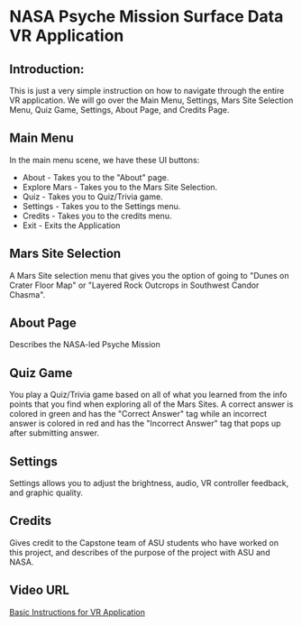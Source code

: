 # NASA Psyche Mission Surface Data VR Application

## Introduction:
This is just a very simple instruction on how to navigate through the entire VR application. We will go over the Main Menu, Settings, Mars Site Selection Menu, Quiz Game, Settings, About Page, and Credits Page.

## Main Menu 
In the main menu scene, we have these UI buttons:
- About - Takes you to the "About" page.
- Explore Mars - Takes you to the Mars Site Selection.
- Quiz - Takes you to Quiz/Trivia game.
- Settings - Takes you to the Settings menu.
- Credits - Takes you to the credits menu.
- Exit - Exits the Application

## Mars Site Selection
A Mars Site selection menu that gives you the option of going to "Dunes on Crater Floor Map" or "Layered Rock Outcrops in Southwest Candor Chasma".
## About Page
Describes the NASA-led Psyche Mission
## Quiz Game
You play a Quiz/Trivia game based on all of what you learned from the info points that you find when exploring all of the Mars Sites. A correct answer is colored in green and has the "Correct Answer" tag while an incorrect answer is colored in red and has the "Incorrect Answer" tag that pops up after submitting answer.
## Settings
Settings allows you to adjust the brightness, audio, VR controller feedback, and graphic quality.
## Credits
Gives credit to the Capstone team of ASU students who have worked on this project, and describes of the purpose of the project with ASU and NASA.

## Video URL
[Basic Instructions for VR Application](https://youtu.be/f506wsmuQr0)